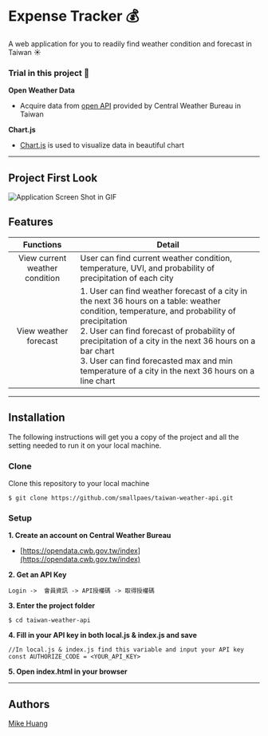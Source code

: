# Expense Tracker 💰
A web application for you to readily find weather condition and forecast in Taiwan ☀️


### Trial in this project 🤠
**Open Weather Data**
+ Acquire data from [open API](https://opendata.cwb.gov.tw/index) provided by Central Weather Bureau in Taiwan


**Chart.js**
+ [Chart.js](https://www.chartjs.org/) is used to visualize data in beautiful chart

___

## Project First Look
![Application Screen Shot in GIF](taiwan-weather-api.gif)


## Features
| Functions              | Detail                                            |
| :--------------------: | ------------------------------------------------- |
| View current weather condition | User can find current weather condition, temperature, UVI, and probability of precipitation of each city |
| View weather forecast | 1. User can find weather forecast of a city in the next 36 hours on a table: weather condition, temperature, and probability of precipitation<br>2. User can find forecast of probability of precipitation of a city in the next 36 hours on a bar chart<br>3. User can find forecasted max and min temperature of a city in the next 36 hours on a line chart |


___

## Installation
The following instructions will get you a copy of the project and all the setting needed to run it on your local machine.


### Clone

Clone this repository to your local machine

```
$ git clone https://github.com/smallpaes/taiwan-weather-api.git
```


### Setup

**1. Create an account on Central Weather Bureau**
- [https://opendata.cwb.gov.tw/index](https://opendata.cwb.gov.tw/index)

**2. Get an API Key**

```
Login ->  會員資訊 -> API授權碼 -> 取得授權碼
```

**3. Enter the project folder**

```
$ cd taiwan-weather-api
```

**4. Fill in your API key in both local.js & index.js and save**

```
//In local.js & index.js find this variable and input your API key
const AUTHORIZE_CODE = <YOUR_API_KEY>
```

**5. Open index.html in your browser**

___

## Authors
[Mike Huang](https://github.com/smallpaes)
